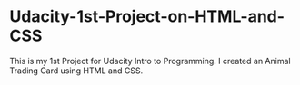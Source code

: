 # Udacity-1st-Project-on-HTML-and-CSS
This is my 1st Project for Udacity Intro to Programming. I created an Animal Trading Card using HTML and CSS.
